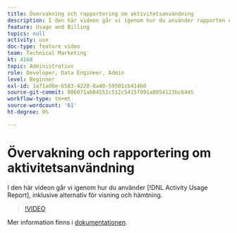 ```yaml
---
title: Övervakning och rapportering om aktivitetsanvändning
description: I den här videon går vi igenom hur du använder rapporten om aktivitetsanvändning, inklusive alternativ för visning och hämtning.
feature: Usage and Billing
topics: null
activity: use
doc-type: feature video
team: Technical Marketing
kt: 4168
topic: Administration
role: Developer, Data Engineer, Admin
level: Beginner
exl-id: 1a71ad6e-6583-4228-8a40-59501cb414b0
source-git-commit: 086071ab04551c512c5415f091a8054123bc6445
workflow-type: tm+mt
source-wordcount: '61'
ht-degree: 0%

---
```


# Övervakning och rapportering om aktivitetsanvändning

I den här videon går vi igenom hur du använder [!DNL Activity Usage Report], inklusive alternativ för visning och hämtning.

>[!VIDEO](https://video.tv.adobe.com/v/31443/?quality=12)

Mer information finns i [dokumentationen](https://experienceleague.adobe.com/docs/audience-manager/user-guide/features/administration/activity-usage-reporting.html).
